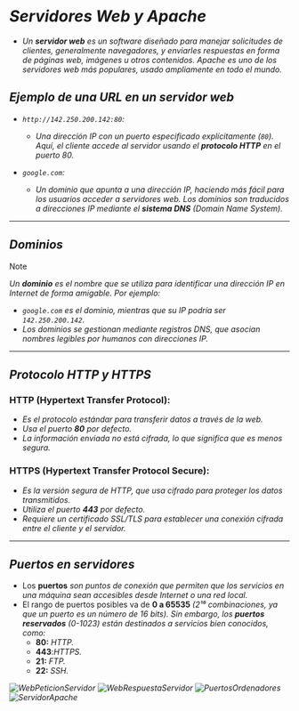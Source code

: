 <!-- Author: Daniel Benjamin Perez Morales -->
<!-- GitHub: https://github.com/DanielPerezMoralesDev13 -->
<!-- Email: danielperezdev@proton.me -->

# ***Servidores Web y Apache***

- *Un **servidor web** es un software diseñado para manejar solicitudes de clientes, generalmente navegadores, y enviarles respuestas en forma de páginas web, imágenes u otros contenidos. Apache es uno de los servidores web más populares, usado ampliamente en todo el mundo.*

## ***Ejemplo de una URL en un servidor web***

- *`http://142.250.200.142:80`:*
  - *Una dirección IP con un puerto especificado explícitamente (`80`). Aquí, el cliente accede al servidor usando el **protocolo HTTP** en el puerto 80.*

- *`google.com`:*
  - *Un dominio que apunta a una dirección IP, haciendo más fácil para los usuarios acceder a servidores web. Los dominios son traducidos a direcciones IP mediante el **sistema DNS** (Domain Name System).*

---

## ***Dominios***

> [!NOTE]
> *Un **dominio** es el nombre que se utiliza para identificar una dirección IP en Internet de forma amigable. Por ejemplo:*

- *`google.com` es el dominio, mientras que su IP podría ser `142.250.200.142`.*
- *Los dominios se gestionan mediante registros DNS, que asocian nombres legibles por humanos con direcciones IP.*

---

## ***Protocolo HTTP y HTTPS***

### **HTTP (Hypertext Transfer Protocol):**

- *Es el protocolo estándar para transferir datos a través de la web.*
- *Usa el puerto **80** por defecto.*
- *La información enviada no está cifrada, lo que significa que es menos segura.*

### **HTTPS (Hypertext Transfer Protocol Secure):**

- *Es la versión segura de HTTP, que usa cifrado para proteger los datos transmitidos.*
- *Utiliza el puerto **443** por defecto.*
- *Requiere un certificado SSL/TLS para establecer una conexión cifrada entre el cliente y el servidor.*

---

## ***Puertos en servidores***

- Los **puertos** *son puntos de conexión que permiten que los servicios en una máquina sean accesibles desde Internet o una red local.*
- El rango de puertos posibles va de **0 a 65535** *(2¹⁶ combinaciones, ya que un puerto es un número de 16 bits). Sin embargo, los **puertos reservados** (0-1023) están destinados a servicios bien conocidos, como:*
  - **80:** *HTTP.*
  - **443**:*HTTPS.*
  - **21:** *FTP.*
  - **22:** *SSH.*

*![WebPeticionServidor](/Images/WebPeticionServidor.png "/Images/WebPeticionServidor.png")*
*![WebRespuestaServidor](/Images/WebRespuestaServidor.png "/Images/WebRespuestaServidor.png")*
*![PuertosOrdenadores](/Images/PuertosOrdenadores.png "/Images/PuertosOrdenadores.png")*
*![ServidorApache](/Images/ServidorApache.png "/Images/ServidorApache.png")*
